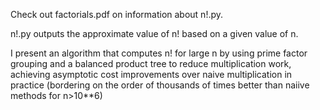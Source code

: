 Check out factorials.pdf on information about n!.py.

n!.py outputs the approximate value of n! based on a given value of n.

I present an algorithm that computes n! for large n by using prime factor grouping and a balanced product tree to reduce multiplication work, achieving asymptotic cost improvements over naive multiplication in practice (bordering on the order of thousands of times better than naiive methods for n>10**6)
